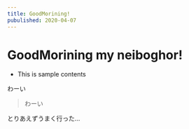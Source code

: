 ```yaml
---
title: GoodMorining!
pubulished: 2020-04-07
---
```


# GoodMorining my neiboghor!

- This is sample contents
  
わーい

> わーい

とりあえずうまく行った…